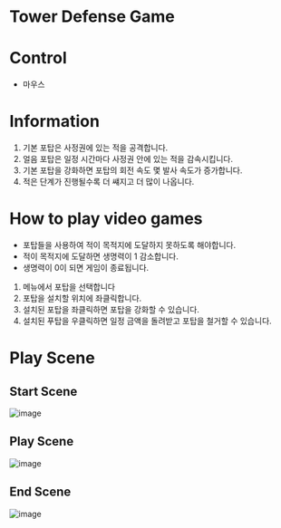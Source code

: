 # Tower Defense Game

# Control
- 마우스

# Information
1. 기본 포탑은 사정권에 있는 적을 공격합니다.
2. 얼음 포탑은 일정 시간마다 사정권 안에 있는 적을 감속시킵니다.
3. 기본 포탑을 강화하면 포탑의 회전 속도 몇 발사 속도가 증가합니다.
4. 적은 단계가 진행될수록 더 썌지고 더 많이 나옵니다.

# How to play video games
- 포탑들을 사용하여 적이 목적지에 도달하지 못하도록 해야합니다.
- 적이 목적지에 도달하면 생명력이 1 감소합니다.
- 생명력이 0이 되면 게임이 종료됩니다.

1. 메뉴에서 포탑을 선택합니다
2. 포탑을 설치할 위치에 좌클릭합니다.
3. 설치된 포탑을 좌클릭하면 포탑을 강화할 수 있습니다.
4. 설치된 푸탑을 우클릭하면 일정 금액을 돌려받고 포탑을 철거할 수 있습니다.

# Play Scene
  ## Start Scene
  ![image](https://github.com/dbsrjs/Tower_Defense/assets/124150775/3c28a1d0-f65f-4d2f-8a36-001dab3def5c)

  ## Play Scene
  ![image](https://github.com/dbsrjs/Tower_Defense/assets/124150775/ae936860-702f-43c4-9d25-850f29e05a9d)

  ## End Scene
  ![image](https://github.com/dbsrjs/Tower_Defense/assets/124150775/0c95a2e1-22dc-439d-bdd6-2a3c3b0346ac)
